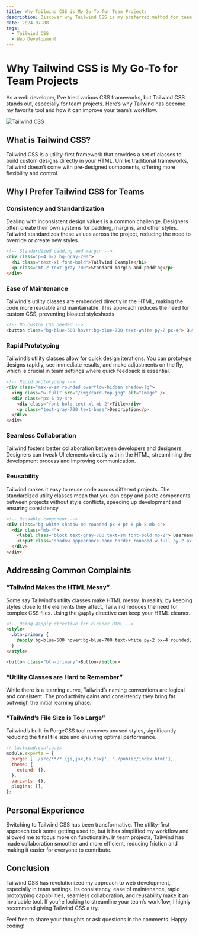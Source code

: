 ```yaml
---
title: Why Tailwind CSS is My Go-To for Team Projects
description: Discover why Tailwind CSS is my preferred method for team projects and how it can transform your workflow.
date: 2024-07-08
tags:
  - Tailwind CSS
  - Web Development
---
```


# Why Tailwind CSS is My Go-To for Team Projects

As a web developer, I've tried various CSS frameworks, but Tailwind CSS stands out, especially for team projects. Here’s why Tailwind has become my favorite tool and how it can improve your team’s workflow.

![Tailwind CSS](/img/tailwind-uwu.png)

## What is Tailwind CSS?

Tailwind CSS is a utility-first framework that provides a set of classes to build custom designs directly in your HTML. Unlike traditional frameworks, Tailwind doesn’t come with pre-designed components, offering more flexibility and control.

## Why I Prefer Tailwind CSS for Teams

### Consistency and Standardization

Dealing with inconsistent design values is a common challenge. Designers often create their own systems for padding, margins, and other styles. Tailwind standardizes these values across the project, reducing the need to override or create new styles.

```html
<!-- Standardized padding and margin -->
<div class="p-4 m-2 bg-gray-200">
  <h1 class="text-xl font-bold">Tailwind Example</h1>
  <p class="mt-2 text-gray-700">Standard margin and padding</p>
</div>
```

### Ease of Maintenance

Tailwind's utility classes are embedded directly in the HTML, making the code more readable and maintainable. This approach reduces the need for custom CSS, preventing bloated stylesheets.

```html
<!-- No custom CSS needed -->
<button class="bg-blue-500 hover:bg-blue-700 text-white py-2 px-4"> Button </button>
```

### Rapid Prototyping

Tailwind’s utility classes allow for quick design iterations. You can prototype designs rapidly, see immediate results, and make adjustments on the fly, which is crucial in team settings where quick feedback is essential.

```html
<!-- Rapid prototyping -->
<div class="max-w-sm rounded overflow-hidden shadow-lg">
  <img class="w-full" src="/img/card-top.jpg" alt="Image" />
  <div class="px-6 py-4">
    <div class="font-bold text-xl mb-2">Title</div>
    <p class="text-gray-700 text-base">Description</p>
  </div>
</div>
```

### Seamless Collaboration

Tailwind fosters better collaboration between developers and designers. Designers can tweak UI elements directly within the HTML, streamlining the development process and improving communication.

### Reusability

Tailwind makes it easy to reuse code across different projects. The standardized utility classes mean that you can copy and paste components between projects without style conflicts, speeding up development and ensuring consistency.

```html
<!-- Reusable component -->
<div class="bg-white shadow-md rounded px-8 pt-6 pb-8 mb-4">
  <div class="mb-4">
    <label class="block text-gray-700 text-sm font-bold mb-2"> Username </label>
    <input class="shadow appearance-none border rounded w-full py-2 px-3 ..." />
  </div>
</div>
```

## Addressing Common Complaints

### “Tailwind Makes the HTML Messy”

Some say Tailwind's utility classes make HTML messy. In reality, by keeping styles close to the elements they affect, Tailwind reduces the need for complex CSS files. Using the `@apply` directive can keep your HTML cleaner.

```html
<!-- Using @apply directive for cleaner HTML -->
<style>
  .btn-primary {
    @apply bg-blue-500 hover:bg-blue-700 text-white py-2 px-4 rounded;
  }
</style>

<button class="btn-primary">Button</button>
```

### “Utility Classes are Hard to Remember”

While there is a learning curve, Tailwind’s naming conventions are logical and consistent. The productivity gains and consistency they bring far outweigh the initial learning phase.

### “Tailwind’s File Size is Too Large”

Tailwind’s built-in PurgeCSS tool removes unused styles, significantly reducing the final file size and ensuring optimal performance.

```javascript
// tailwind.config.js
module.exports = {
  purge: ['./src/**/*.{js,jsx,ts,tsx}', './public/index.html'],
  theme: {
    extend: {},
  },
  variants: {},
  plugins: [],
};
```

## Personal Experience

Switching to Tailwind CSS has been transformative. The utility-first approach took some getting used to, but it has simplified my workflow and allowed me to focus more on functionality. In team projects, Tailwind has made collaboration smoother and more efficient, reducing friction and making it easier for everyone to contribute.

## Conclusion

Tailwind CSS has revolutionized my approach to web development, especially in team settings. Its consistency, ease of maintenance, rapid prototyping capabilities, seamless collaboration, and reusability make it an invaluable tool. If you’re looking to streamline your team’s workflow, I highly recommend giving Tailwind CSS a try.

Feel free to share your thoughts or ask questions in the comments. Happy coding!
